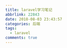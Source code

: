 ```yaml
---
title: laravel学习笔记
abbrlink: 22843
date: 2018-08-03 23:43:57
categories: 后端
tags:
  - laravel
comments: true
---
```


